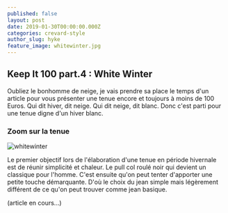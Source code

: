 ```yaml
---
published: false
layout: post
date: 2019-01-30T00:00:00.000Z
categories: crevard-style
author_slug: hyke
feature_image: whitewinter.jpg
---
```

## Keep It 100 part.4 : White Winter

Oubliez le bonhomme de neige, je vais prendre sa place le temps d'un article pour vous présenter une tenue encore et toujours à moins de 100 Euros. Qui dit hiver, dit neige. Qui dit neige, dit blanc. Donc c'est parti pour une tenue digne d'un hiver blanc.

### Zoom sur la tenue

![whitewinter]({{site.url}}/{{site.baseurl}}img/whitewinter.jpg)

Le premier objectif lors de l'élaboration d'une tenue en période hivernale est de réunir simplicité et chaleur. Le pull col roulé noir qui devient un classique pour l'homme. C'est ensuite qu'on peut tenter d'apporter une petite touche démarquante. D'où le choix du jean simple mais légèrement différent de ce qu'on peut trouver comme jean basique.

(article en cours...)
